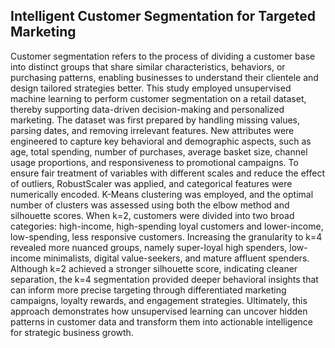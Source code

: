 ## Intelligent Customer Segmentation for Targeted Marketing
Customer segmentation refers to the process of dividing a customer base into distinct groups that share similar characteristics, behaviors, or purchasing patterns, enabling businesses to understand their clientele and design tailored strategies better. This study employed unsupervised machine learning to perform customer segmentation on a retail dataset, thereby supporting data-driven decision-making and personalized marketing. The dataset was first prepared by handling missing values, parsing dates, and removing irrelevant features. New attributes were engineered to capture key behavioral and demographic aspects, such as age, total spending, number of purchases, average basket size, channel usage proportions, and responsiveness to promotional campaigns. To ensure fair treatment of variables with different scales and reduce the effect of outliers, RobustScaler was applied, and categorical features were numerically encoded. K-Means clustering was employed, and the optimal number of clusters was assessed using both the elbow method and silhouette scores. When k=2, customers were divided into two broad categories: high-income, high-spending loyal customers and lower-income, low-spending, less responsive customers. Increasing the granularity to k=4 revealed more nuanced groups, namely super-loyal high spenders, low-income minimalists, digital value-seekers, and mature affluent spenders. Although k=2 achieved a stronger silhouette score, indicating cleaner separation, the k=4 segmentation provided deeper behavioral insights that can inform more precise targeting through differentiated marketing campaigns, loyalty rewards, and engagement strategies. Ultimately, this approach demonstrates how unsupervised learning can uncover hidden patterns in customer data and transform them into actionable intelligence for strategic business growth.
